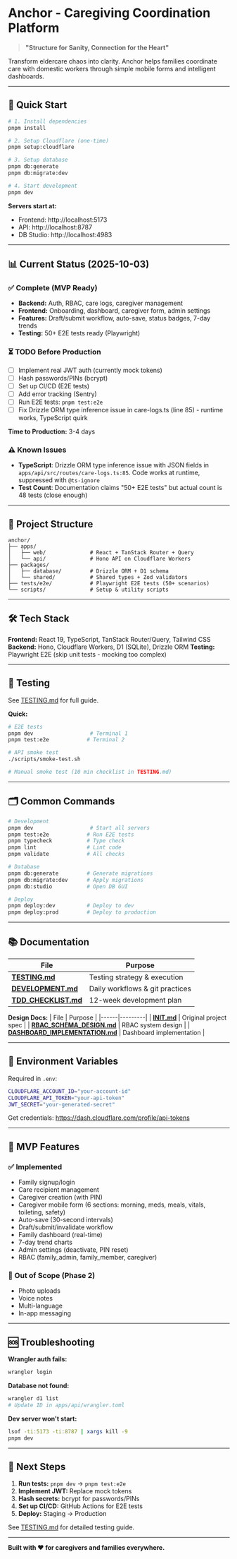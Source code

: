 # Anchor - Caregiving Coordination Platform

> **"Structure for Sanity, Connection for the Heart"**

Transform eldercare chaos into clarity. Anchor helps families coordinate care with domestic workers through simple mobile forms and intelligent dashboards.

---

## 🚀 Quick Start

```bash
# 1. Install dependencies
pnpm install

# 2. Setup Cloudflare (one-time)
pnpm setup:cloudflare

# 3. Setup database
pnpm db:generate
pnpm db:migrate:dev

# 4. Start development
pnpm dev
```

**Servers start at:**
- Frontend: http://localhost:5173
- API: http://localhost:8787
- DB Studio: http://localhost:4983

---

## 📊 Current Status (2025-10-03)

### ✅ Complete (MVP Ready)
- **Backend:** Auth, RBAC, care logs, caregiver management
- **Frontend:** Onboarding, dashboard, caregiver form, admin settings
- **Features:** Draft/submit workflow, auto-save, status badges, 7-day trends
- **Testing:** 50+ E2E tests ready (Playwright)

### ⏳ TODO Before Production
- [ ] Implement real JWT auth (currently mock tokens)
- [ ] Hash passwords/PINs (bcrypt)
- [ ] Set up CI/CD (E2E tests)
- [ ] Add error tracking (Sentry)
- [ ] Run E2E tests: `pnpm test:e2e`
- [ ] Fix Drizzle ORM type inference issue in care-logs.ts (line 85) - runtime works, TypeScript quirk

**Time to Production:** 3-4 days

### ⚠️ Known Issues
- **TypeScript**: Drizzle ORM type inference issue with JSON fields in `apps/api/src/routes/care-logs.ts:85`. Code works at runtime, suppressed with `@ts-ignore`
- **Test Count**: Documentation claims "50+ E2E tests" but actual count is 48 tests (close enough)

---

## 📁 Project Structure

```
anchor/
├── apps/
│   ├── web/              # React + TanStack Router + Query
│   └── api/              # Hono API on Cloudflare Workers
├── packages/
│   ├── database/         # Drizzle ORM + D1 schema
│   └── shared/           # Shared types + Zod validators
├── tests/e2e/            # Playwright E2E tests (50+ scenarios)
└── scripts/              # Setup & utility scripts
```

---

## 🛠 Tech Stack

**Frontend:** React 19, TypeScript, TanStack Router/Query, Tailwind CSS
**Backend:** Hono, Cloudflare Workers, D1 (SQLite), Drizzle ORM
**Testing:** Playwright E2E (skip unit tests - mocking too complex)

---

## 🧪 Testing

See [TESTING.md](./TESTING.md) for full guide.

**Quick:**
```bash
# E2E tests
pnpm dev                  # Terminal 1
pnpm test:e2e            # Terminal 2

# API smoke test
./scripts/smoke-test.sh

# Manual smoke test (10 min checklist in TESTING.md)
```

---

## 🗂️ Common Commands

```bash
# Development
pnpm dev                  # Start all servers
pnpm test:e2e            # Run E2E tests
pnpm typecheck           # Type check
pnpm lint                # Lint code
pnpm validate            # All checks

# Database
pnpm db:generate         # Generate migrations
pnpm db:migrate:dev      # Apply migrations
pnpm db:studio           # Open DB GUI

# Deploy
pnpm deploy:dev          # Deploy to dev
pnpm deploy:prod         # Deploy to production
```

---

## 📚 Documentation

| File | Purpose |
|------|---------|
| **[TESTING.md](./TESTING.md)** | Testing strategy & execution |
| **[DEVELOPMENT.md](./DEVELOPMENT.md)** | Daily workflows & git practices |
| **[TDD_CHECKLIST.md](./TDD_CHECKLIST.md)** | 12-week development plan |

**Design Docs:**
| File | Purpose |
|------|---------|
| **[INIT.md](./INIT.md)** | Original project spec |
| **[RBAC_SCHEMA_DESIGN.md](./RBAC_SCHEMA_DESIGN.md)** | RBAC system design |
| **[DASHBOARD_IMPLEMENTATION.md](./DASHBOARD_IMPLEMENTATION.md)** | Dashboard implementation |

---

## 🔐 Environment Variables

Required in `.env`:
```bash
CLOUDFLARE_ACCOUNT_ID="your-account-id"
CLOUDFLARE_API_TOKEN="your-api-token"
JWT_SECRET="your-generated-secret"
```

Get credentials: https://dash.cloudflare.com/profile/api-tokens

---

## 🎯 MVP Features

### ✅ Implemented
- Family signup/login
- Care recipient management
- Caregiver creation (with PIN)
- Caregiver mobile form (6 sections: morning, meds, meals, vitals, toileting, safety)
- Auto-save (30-second intervals)
- Draft/submit/invalidate workflow
- Family dashboard (real-time)
- 7-day trend charts
- Admin settings (deactivate, PIN reset)
- RBAC (family_admin, family_member, caregiver)

### 📝 Out of Scope (Phase 2)
- Photo uploads
- Voice notes
- Multi-language
- In-app messaging

---

## 🆘 Troubleshooting

**Wrangler auth fails:**
```bash
wrangler login
```

**Database not found:**
```bash
wrangler d1 list
# Update ID in apps/api/wrangler.toml
```

**Dev server won't start:**
```bash
lsof -ti:5173 -ti:8787 | xargs kill -9
pnpm dev
```

---

## 🚀 Next Steps

1. **Run tests:** `pnpm dev` → `pnpm test:e2e`
2. **Implement JWT:** Replace mock tokens
3. **Hash secrets:** bcrypt for passwords/PINs
4. **Set up CI/CD:** GitHub Actions for E2E tests
5. **Deploy:** Staging → Production

See [TESTING.md](./TESTING.md) for detailed testing guide.

---

**Built with ❤️ for caregivers and families everywhere.**
